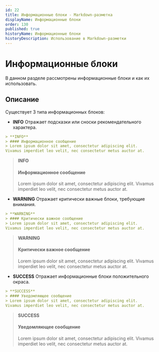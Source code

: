 ```yaml
---
id: 22
title: Информационные блоки - Markdown-разметка
displayName: Информационные блоки
order: 130
published: true
historyName: Информационные блоки
historyDescription: Использование в Markdown-разметки
---
```


# Информационные блоки
В данном разделе рассмотрены информационные блоки и как их использовать.

## Описание
Существует 3 типа информационных блоков:

- **INFO** Отражает подсказки или сноски рекомендательного характера.
```md
> **INFO**
> #### Информационное сообщение
> Lorem ipsum dolor sit amet, consectetur adipiscing elit.
Vivamus imperdiet leo velit, nec consectetur metus auctor at.
```

> **INFO**
> #### Информационное сообщение
> Lorem ipsum dolor sit amet, consectetur adipiscing elit.
Vivamus imperdiet leo velit, nec consectetur metus auctor at.


- **WARNING** Отражает критически важные блоки, требующие внимания.
```md
> **WARNING**
> #### Критически важное сообщение
> Lorem ipsum dolor sit amet, consectetur adipiscing elit.
Vivamus imperdiet leo velit, nec consectetur metus auctor at.
```

> **WARNING**
> #### Критически важное сообщение
> Lorem ipsum dolor sit amet, consectetur adipiscing elit.
Vivamus imperdiet leo velit, nec consectetur metus auctor at.



- **SUCCESS** Отражает информационные блоки положительного окраса.
```md
> **SUCCESS**
> #### Уведомляющее сообщение
> Lorem ipsum dolor sit amet, consectetur adipiscing elit.
Vivamus imperdiet leo velit, nec consectetur metus auctor at.
```

> **SUCCESS**
> #### Уведомляющее сообщение
> Lorem ipsum dolor sit amet, consectetur adipiscing elit.
Vivamus imperdiet leo velit, nec consectetur metus auctor at.
